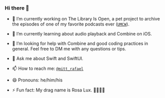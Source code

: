 ### Hi there 👋

- 🔭 I’m currently working on The Library Is Open, a pet project to archive the episodes of one of my favorite podcasts ever (<a href="https://soundcloud.com/ummilkshakechamadowanda" target="_blank">`UMCW`</a>).

- 🌱 I’m currently learning about audio playback and Combine on iOS.

- 🤔 I’m looking for help with Combine and good coding practices in general. Feel free to DM me with any questions or tips.

- 💬 Ask me about Swift and SwiftUI.

- 📫 How to reach me: <a href="http://twitter.com/mitt_rafael" target="_blank">`@mitt_rafael`</a>

- 😄 Pronouns: he/him/his

- ⚡ Fun fact: My drag name is Rosa Lux. 💃🏼💅🏼

